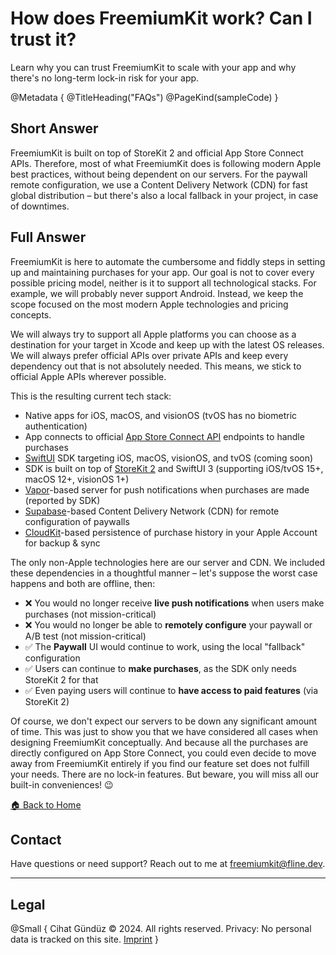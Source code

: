 # How does FreemiumKit work? Can I trust it?

Learn why you can trust FreemiumKit to scale with your app and why there's no long-term lock-in risk for your app.

@Metadata {
   @TitleHeading("FAQs")
   @PageKind(sampleCode)
}

## Short Answer

FreemiumKit is built on top of StoreKit 2 and official App Store Connect APIs. Therefore, most of what FreemiumKit does is following modern Apple best practices, without being dependent on our servers. For the paywall remote configuration, we use a Content Delivery Network (CDN) for fast global distribution – but there's also a local fallback in your project, in case of downtimes.

## Full Answer

FreemiumKit is here to automate the cumbersome and fiddly steps in setting up and maintaining purchases for your app. Our goal is not to cover every possible pricing model, neither is it to support all technological stacks. For example, we will probably never support Android. Instead, we keep the scope focused on the most modern Apple technologies and pricing concepts.

We will always try to support all Apple platforms you can choose as a destination for your target in Xcode and keep up with the latest OS releases. We will always prefer official APIs over private APIs and keep every dependency out that is not absolutely needed. This means, we stick to official Apple APIs wherever possible.

This is the resulting current tech stack:

- Native apps for iOS, macOS, and visionOS (tvOS has no biometric authentication)
- App connects to official [App Store Connect API](https://developer.apple.com/documentation/appstoreconnectapi/) endpoints to handle purchases
- [SwiftUI](https://developer.apple.com/xcode/swiftui/) SDK targeting iOS, macOS, visionOS, and tvOS (coming soon)
- SDK is built on top of [StoreKit 2](https://developer.apple.com/storekit/) and SwiftUI 3 (supporting iOS/tvOS 15+, macOS 12+, visionOS 1+)
- [Vapor](https://vapor.codes)-based server for push notifications when purchases are made (reported by SDK)
- [Supabase](https://supabase.com)-based Content Delivery Network (CDN) for remote configuration of paywalls
- [CloudKit](https://developer.apple.com/icloud/cloudkit/)-based persistence of purchase history in your Apple Account for backup & sync

The only non-Apple technologies here are our server and CDN. We included these dependencies in a thoughtful manner – let's suppose the worst case happens and both are offline, then:

- ❌ You would no longer receive **live push notifications** when users make purchases (not mission-critical)
- ❌ You would no longer be able to **remotely configure** your paywall or A/B test (not mission-critical)
- ✅ The **Paywall** UI would continue to work, using the local "fallback" configuration
- ✅ Users can continue to **make purchases**, as the SDK only needs StoreKit 2 for that
- ✅ Even paying users will continue to **have access to paid features** (via StoreKit 2)

Of course, we don't expect our servers to be down any significant amount of time. This was just to show you that we have considered all cases when designing FreemiumKit conceptually. And because all the purchases are directly configured on App Store Connect, you could even decide to move away from FreemiumKit entirely if you find our feature set does not fulfill your needs. There are no lock-in features. But beware, you will miss all our built-in conveniences! 😉


[🏠 Back to Home](https://freemiumkit.app)

## Contact

Have questions or need support? Reach out to me at [freemiumkit@fline.dev](mailto:freemiumkit@fline.dev).

---

## Legal

@Small {
   Cihat Gündüz © 2024. All rights reserved.
   Privacy: No personal data is tracked on this site.
   [Imprint](https://www.fline.dev/imprint/)
}
